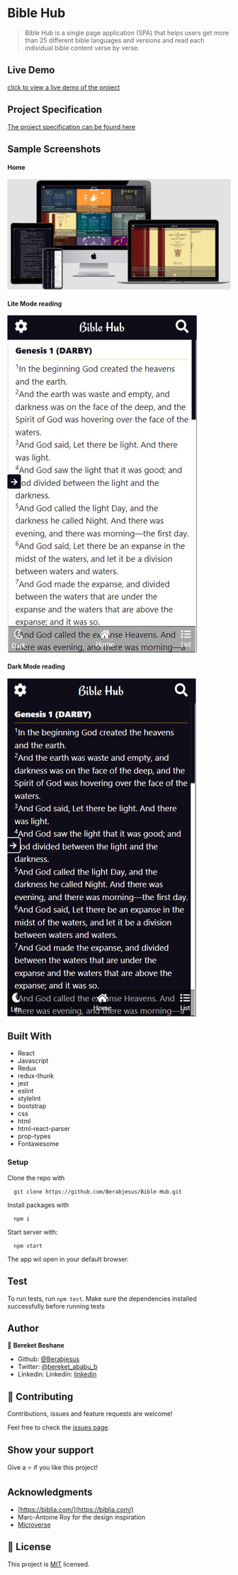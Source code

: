 # Bible Hub

> Bible Hub is a single page application (SPA) that helps users get more than 25 different bible languages and versions and read each individual bible content verse by verse. 

## Live Demo

[click to view a live demo of the project](https://bible-hub.netlify.app/)

## Project Specification

[The project specification can be found here](https://www.notion.so/microverse/Catalogue-of-Recipes-ea589778a95f47fa98034d99d4016d2b)

## Sample Screenshots

#### Home
![screenshot](./public/main.png)
#### Lite Mode reading
![screenshot](./public/lite.JPG)
#### Dark Mode reading
![screenshot](./public/dark.JPG)

## Built With

- React
- Javascript
- Redux
- redux-thunk
- jest
- eslint
- stylelint
- bootstrap
- css
- html
- html-react-parser
- prop-types
- Fontawesome 

### Setup

Clone the repo with

```
  git clone https://github.com/Berabjesus/Bible-Hub.git
```

Install packages with

```
  npm i
```

Start server with:

```
  npm start
```

The app wil open in your default browser.


## Test
To run tests, run `npm test`. Make sure the dependencies installed successfully before running tests

## Author

👤 **Bereket Beshane**

- Github: [@Berabjesus](https://github.com/Berabjesus)
- Twitter: [@bereket_ababu_b](https://twitter.com/bereket_ababu_b)
- Linkedin: Linkedin: [linkedin](https://www.linkedin.com/in/bereketbeshane/) 

## 🤝 Contributing

Contributions, issues and feature requests are welcome!

Feel free to check the [issues page](issues/).

## Show your support

Give a ⭐️ if you like this project!

## Acknowledgments

- [https://biblia.com/](https://biblia.com/)
- Marc-Antoine Roy for the design inspiration
- [Microverse](https://www.microverse.org) 

## 📝 License

This project is [MIT](lic.url) licensed.


